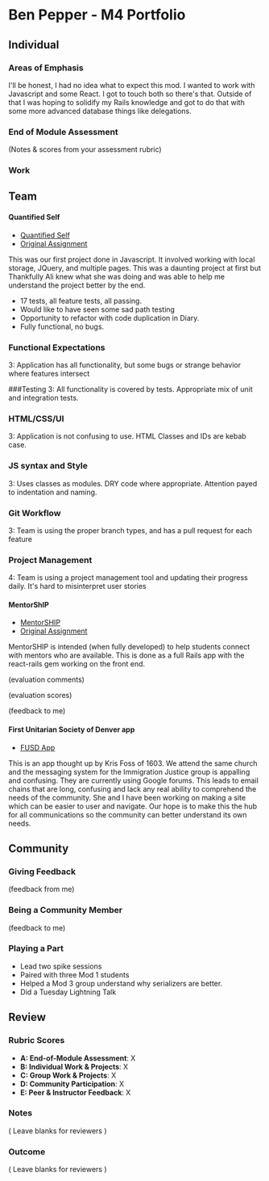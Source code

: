 # Ben Pepper - M4 Portfolio

## Individual

### Areas of Emphasis

I'll be honest, I had no idea what to expect this mod. I wanted to work with Javascript and some React. I got to touch both so there's that. Outside of that I was hoping to solidify my Rails knowledge and got to do that with some more advanced database things like delegations. 

### End of Module Assessment

(Notes & scores from your assessment rubric)

### Work

## Team

#### Quantified Self

* [Quantified Self](https://github.com/bfpepper/quantify-me)
* [Original Assignment](http://backend.turing.io/module4/projects/quantified-self)

This was our first project done in Javascript. It involved working with local storage, JQuery, and multiple pages. This was a daunting project at first but Thankfully Ali knew what she was doing and was able to help me understand the project better by the end.

* 17 tests, all feature tests, all passing.
* Would like to have seen some sad path testing
* Opportunity to refactor with code duplication in Diary.
* Fully functional, no bugs.

### Functional Expectations
3: Application has all functionality, but some bugs or strange behavior where features intersect

###Testing
3: All functionality is covered by tests. Appropriate mix of unit and integration tests.

### HTML/CSS/UI
3: Application is not confusing to use. HTML Classes and IDs are kebab case.
### JS syntax and Style
3: Uses classes as modules. DRY code where appropriate. Attention payed to indentation and naming.

### Git Workflow
3: Team is using the proper branch types, and has a pull request for each feature

### Project Management
4: Team is using a project management tool and updating their progress daily. It's hard to misinterpret user stories

#### MentorShIP

* [MentorSHIP](https://github.com/turingschool-projects/MentorSHIP)
* [Original Assignment](http://backend.turing.io/module4/projects_overview)

MentorSHIP is intended (when fully developed) to help students connect with mentors who are available. This is done as a full Rails app with the react-rails gem working on the front end.

(evaluation comments)

(evaluation scores)

(feedback to me)

#### First Unitarian Society of Denver app

* [FUSD App](https://github.com/kristindiannefoss/fusdIJC)

This is an app thought up by Kris Foss of 1603.  We attend the same church and the messaging system for the Immigration Justice group is appalling and confusing. They are currently using Google forums. This leads to email chains that are long, confusing and lack any real ability to comprehend the needs of the community. She and I have been working on making a site which can be easier to user and navigate. Our hope is to make this the hub for all communications so the community can better understand its own needs.

## Community

### Giving Feedback

(feedback from me)

### Being a Community Member

(feedback to me)

### Playing a Part

* Lead two spike sessions
* Paired with three Mod 1 students
* Helped a Mod 3 group understand why serializers are better.
* Did a Tuesday Lightning Talk

## Review

### Rubric Scores

* **A: End-of-Module Assessment**: X
* **B: Individual Work & Projects**: X
* **C: Group Work & Projects**: X
* **D: Community Participation**: X
* **E: Peer & Instructor Feedback**: X

### Notes

( Leave blanks for reviewers )

### Outcome

( Leave blanks for reviewers )
